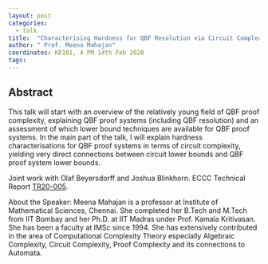 ```yaml
---
layout: post
categories:
  - talk
title:  "Characterising Hardness for QBF Resolution via Circuit Complexity."
author: " Prof. Meena Mahajan"
coordinates: KD101, 4 PM 14th Feb 2020
tags: 
---
```

## Abstract

This talk will start with an overview of the relatively young field of QBF proof complexity, explaining QBF proof systems (including QBF resolution) and an assessment of which lower bound techniques are available for QBF proof systems. In the main part of the talk, I will explain hardness characterisations for QBF proof systems in terms of circuit complexity, yielding very direct connections between circuit lower bounds and QBF proof system lower bounds.

Joint work with Olaf Beyersdorff and Joshua Blinkhorn. ECCC Technical Report [TR20-005](https://eccc.weizmann.ac.il/report/2020/005/).

About the Speaker:
Meena Mahajan is a professor at Institute of Mathematical Sciences, Chennai. She completed her B.Tech and M.Tech from IIT Bombay and her Ph.D.
at IIT Madras under Prof. Kamala Kritivasan. She has been a faculty at IMSc since 1994. She has extensively contributed in the area of
Computational Complexity Theory especially Algebraic Complexity, Circuit Complexity, Proof Complexity and its connections to Automata.